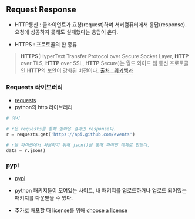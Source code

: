 ## Request Response

- HTTP통신 : 클라이언트가 요청(request)하며 서버컴퓨터에서 응답(response). 요청에 성공하지 못해도 실패했다는 응답이 온다.

- HTTPS : 프로토콜의 한 종류

> **HTTPS**(HyperText Transfer Protocol over Secure Socket Layer, **HTTP** over TLS, **HTTP** over SSL, **HTTP** Secure)는 월드 와이드 웹 통신 프로토콜인 **HTTP**의 보안이 강화된 버전이다. [출처 : 위키백과](https://ko.wikipedia.org/wiki/HTTPS)



### Requests 라이브러리

- [requests](https://requests.readthedocs.io/en/master/)
- python의 http 라이브러리

```python
# 예시

# r은 requests를 통해 받아온 결과인 response다.
r = requests.get('https://api.github.com/events')

# r을 파이썬에서 사용하기 위해 json()을 통해 파이썬 객체로 만든다.
data = r.json()
```



### pypi

- [pypi](https://pypi.org/)

- python 패키지들이 모여있는 사이트, 내 패키지를 업로드하거나 업로드 되어있는 패키지를 다운받을 수 있다.
- 추가로 배포할 때 license를 위해 [choose a license](https://choosealicense.com/)




